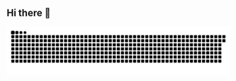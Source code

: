 ## Hi there 👋

<!--
**Mushi0/Mushi0** is a ✨ _special_ ✨ repository because its `README.md` (this file) appears on your GitHub profile.

Here are some ideas to get you started:

- 🔭 I’m currently working on ...
- 🌱 I’m currently learning ...
- 👯 I’m looking to collaborate on ...
- 🤔 I’m looking for help with ...
- 💬 Ask me about ...
- 📫 How to reach me: ...
- 😄 Pronouns: ...
- ⚡ Fun fact: ...
-->

<picture>
  <source media="(prefers-color-scheme: dark)" srcset="https://github.com/Mushi0/Mushi0/blob/output/github-snake-dark.svg" />
  <source media="(prefers-color-scheme: light)" srcset="https://github.com/Mushi0/Mushi0/blob/output/github-snake.svg" />
  <img alt="github-snake" src="github-snake.svg" />
</picture>
